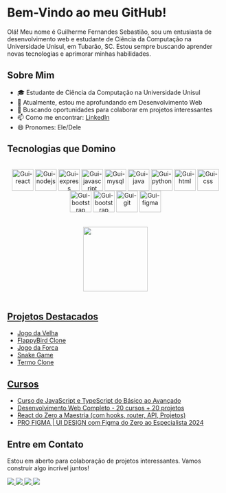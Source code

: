 # Bem-Vindo ao meu GitHub!

Olá! Meu nome é Guilherme Fernandes Sebastião, sou um entusiasta de desenvolvimento web e estudante de Ciência da Computação na Universidade Unisul, em Tubarão, SC. Estou sempre buscando aprender novas tecnologias e aprimorar minhas habilidades.

## Sobre Mim

- 🎓 Estudante de Ciência da Computação na Universidade Unisul
- 🌱 Atualmente, estou me aprofundando em Desenvolvimento Web
- 💼 Buscando oportunidades para colaborar em projetos interessantes
- 📫 Como me encontrar: [LinkedIn](https://www.linkedin.com/in/guilherme-sebastiao/)
- 😄 Pronomes: Ele/Dele

## Tecnologias que Domino

<br>
<div align="center">
    <img align="center" alt="Gui-react" height="50" width="50" src="https://raw.githubusercontent.com/guisebastiao/-technologyIcons/2cb06c6c69c9901ae31e69326c89b955b0b1b27f/Icons/react.svg">
    <img align="center" alt="Gui-nodejs" height="50" width="50" src="https://raw.githubusercontent.com/guisebastiao/-technologyIcons/2cb06c6c69c9901ae31e69326c89b955b0b1b27f/Icons/nodejs.svg">
    <img align="center" alt="Gui-express" height="50" width="50" src="https://raw.githubusercontent.com/guisebastiao/-technologyIcons/2cb06c6c69c9901ae31e69326c89b955b0b1b27f/Icons/expressjs.svg">
    <img align="center" alt="Gui-javascript" height="50" width="50" src="https://raw.githubusercontent.com/guisebastiao/-technologyIcons/2cb06c6c69c9901ae31e69326c89b955b0b1b27f/Icons/javascript.svg">
    <img align="center" alt="Gui-mysql" height="50" width="50" src="https://raw.githubusercontent.com/guisebastiao/-technologyIcons/2cb06c6c69c9901ae31e69326c89b955b0b1b27f/Icons/mysql.svg">
    <img align="center" alt="Gui-java" height="50" width="50" src="https://raw.githubusercontent.com/guisebastiao/-technologyIcons/2cb06c6c69c9901ae31e69326c89b955b0b1b27f/Icons/java.svg">
    <img align="center" alt="Gui-python" height="50" width="50" src="https://raw.githubusercontent.com/guisebastiao/-technologyIcons/2cb06c6c69c9901ae31e69326c89b955b0b1b27f/Icons/python.svg">
    <img align="center" alt="Gui-html" height="50" width="50" src="https://raw.githubusercontent.com/guisebastiao/-technologyIcons/2cb06c6c69c9901ae31e69326c89b955b0b1b27f/Icons/html5.svg">
    <img align="center" alt="Gui-css" height="50" width="50" src="https://raw.githubusercontent.com/guisebastiao/-technologyIcons/2cb06c6c69c9901ae31e69326c89b955b0b1b27f/Icons/css3.svg">
    <img align="center" alt="Gui-bootstrap" height="50" width="50" src="https://raw.githubusercontent.com/guisebastiao/-technologyIcons/2cb06c6c69c9901ae31e69326c89b955b0b1b27f/Icons/tailwindcss.svg">
    <img align="center" alt="Gui-bootstrap" height="50" width="50" src="https://raw.githubusercontent.com/guisebastiao/-technologyIcons/2cb06c6c69c9901ae31e69326c89b955b0b1b27f/Icons/bootstrap.svg">
    <img align="center" alt="Gui-git" height="50" width="50" src="https://raw.githubusercontent.com/guisebastiao/-technologyIcons/2cb06c6c69c9901ae31e69326c89b955b0b1b27f/Icons/git.svg">
    <img align="center" alt="Gui-figma" height="50" width="50" src="https://raw.githubusercontent.com/guisebastiao/-technologyIcons/2cb06c6c69c9901ae31e69326c89b955b0b1b27f/Icons/figma.svg">
    
</div>
<br>
<br>
<div align="center">
  <a href="https://github.com/guisebastiao">
  <img height="150em" src="https://github-readme-stats.vercel.app/api/top-langs/?username=guisebastiao&layout=compact&langs_count=7&theme=radical"/>
</div>
<br>

## Projetos Destacados

- Jogo da Velha
- FlappyBird Clone
- Jogo da Forca
- Snake Game
- Termo Clone

## Cursos

- [Curso de JavaScript e TypeScript do Básico ao Avançado](https://www.udemy.com)
- [Desenvolvimento Web Completo - 20 cursos + 20 projetos](https://www.udemy.com)
- [React do Zero a Maestria (com hooks, router, API, Projetos)](https://www.udemy.com)
- [PRO FIGMA | UI DESIGN com Figma do Zero ao Especialista 2024](https://www.udemy.com)

## Entre em Contato

Estou em aberto para colaboração de projetos interessantes. Vamos construir algo incrível juntos!

<div>
    <a href="https://www.linkedin.com/in/guilherme-sebastiao/" target="_blank">
        <img src="https://img.shields.io/badge/LinkedIn-0077B5?style=for-the-badge&logo=linkedin&logoColor=white" target="_blank">
    </a>
    <a href="https://wa.me/+5551994155941" target="_blank">
        <img src="https://img.shields.io/badge/WhatsApp-25D366?style=for-the-badge&logo=whatsapp&logoColor=white" target="_blank">
    </a>
    <a href="https://www.instagram.com/guisebastiao_/" target="_blank">
        <img src="https://img.shields.io/badge/-Instagram-%23E4405F?style=for-the-badge&logo=instagram&logoColor=white" target="_blank">
    </a>
    <a href="mailto:guilhermesebastiaou.u@gmail.com">
        <img src="https://img.shields.io/badge/-Gmail-%23333?style=for-the-badge&logo=gmail&logoColor=white" target="_blank">
    </a>
</div>
